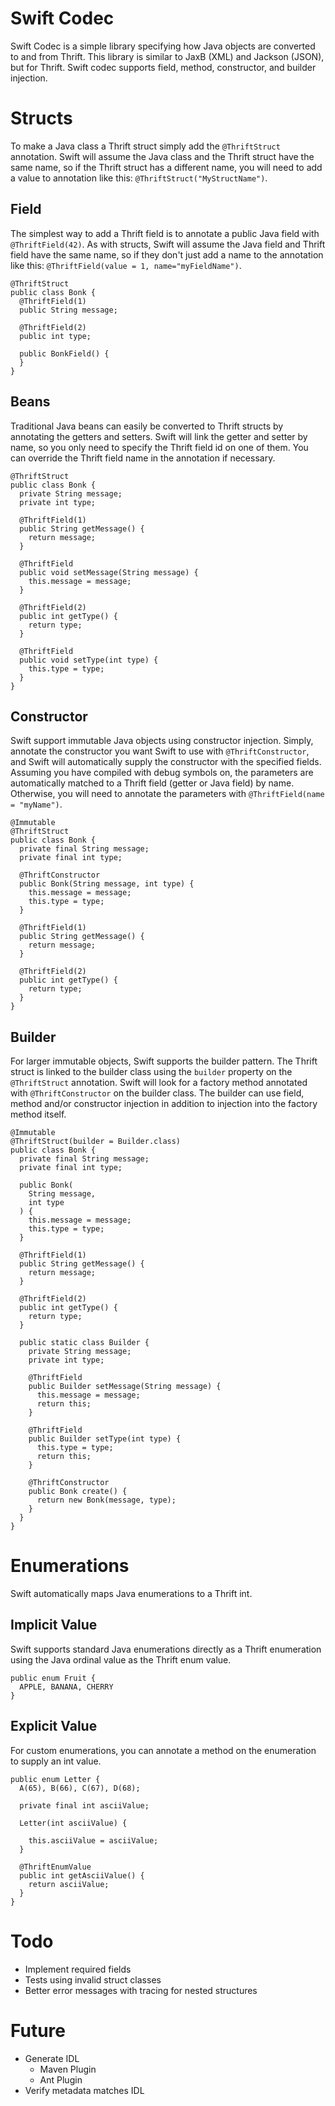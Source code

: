 # Swift Codec

Swift Codec is a simple library specifying how Java objects are converted to and
from Thrift.  This library is similar to JaxB (XML) and Jackson (JSON), but
for Thrift.  Swift codec supports field, method, constructor, and builder
injection.

# Structs 

To make a Java class a Thrift struct simply add the `@ThriftStruct` annotation.
Swift will assume the Java class and the Thrift struct have the same name, so
if the Thrift struct has a different name, you will need to add a value to
annotation like this: `@ThriftStruct("MyStructName")`.

## Field

The simplest way to add a Thrift field is to annotate a public Java field with
`@ThriftField(42)`.  As with structs, Swift will assume the Java field and
Thrift field have the same name, so if they don't just add a name to the
annotation like this: `@ThriftField(value = 1, name="myFieldName")`.

    @ThriftStruct
    public class Bonk {
      @ThriftField(1)
      public String message;
    
      @ThriftField(2)
      public int type;
    
      public BonkField() {
      }
    } 

## Beans

Traditional Java beans can easily be converted to Thrift structs by annotating
the getters and setters.  Swift will link the getter and setter by name, so you
only need to specify the Thrift field id on one of them.  You can override the
Thrift field name in the annotation if necessary.

    @ThriftStruct
    public class Bonk {
      private String message;
      private int type;
    
      @ThriftField(1)
      public String getMessage() {
        return message;
      }
    
      @ThriftField
      public void setMessage(String message) {
        this.message = message;
      }
    
      @ThriftField(2)
      public int getType() {
        return type;
      }
    
      @ThriftField
      public void setType(int type) {
        this.type = type;
      }
    }
 
## Constructor

Swift support immutable Java objects using constructor injection.  Simply,
annotate the constructor you want Swift to use with `@ThriftConstructor`, and
Swift will automatically supply the constructor with the specified fields.
Assuming you have compiled with debug symbols on, the parameters are
automatically matched to a Thrift field (getter or Java field) by name.
Otherwise, you will need to annotate the parameters with
`@ThriftField(name = "myName")`.

    @Immutable
    @ThriftStruct
    public class Bonk {
      private final String message;
      private final int type;
    
      @ThriftConstructor
      public Bonk(String message, int type) {
        this.message = message;
        this.type = type;
      }
    
      @ThriftField(1)
      public String getMessage() {
        return message;
      }
    
      @ThriftField(2)
      public int getType() {
        return type;
      }
    }

## Builder

For larger immutable objects, Swift supports the builder pattern.  The Thrift
struct is linked to the builder class using the `builder` property on the
`@ThriftStruct` annotation.  Swift will look for a factory method annotated
with `@ThriftConstructor` on the builder class.  The builder can use field,
method and/or constructor injection in addition to injection into the factory
method itself.

    @Immutable
    @ThriftStruct(builder = Builder.class)
    public class Bonk {
      private final String message;
      private final int type;
    
      public Bonk(
        String message,
        int type
      ) {
        this.message = message;
        this.type = type;
      }
    
      @ThriftField(1)
      public String getMessage() {
        return message;
      }
    
      @ThriftField(2)
      public int getType() {
        return type;
      }
      
      public static class Builder {
        private String message;
        private int type;
    
        @ThriftField
        public Builder setMessage(String message) {
          this.message = message;
          return this;
        }
    
        @ThriftField
        public Builder setType(int type) {
          this.type = type;
          return this;
        }
    
        @ThriftConstructor
        public Bonk create() {
          return new Bonk(message, type);
        }
      }
    }

# Enumerations

Swift automatically maps Java enumerations to a Thrift int.

## Implicit Value

Swift supports standard Java enumerations directly as a Thrift enumeration
using the Java ordinal value as the Thrift enum value.

    public enum Fruit {
      APPLE, BANANA, CHERRY
    }

## Explicit Value

For custom enumerations, you can annotate a method on the enumeration to
supply an int value.

    public enum Letter {
      A(65), B(66), C(67), D(68);
    
      private final int asciiValue;
    
      Letter(int asciiValue) {
    
        this.asciiValue = asciiValue;
      }
    
      @ThriftEnumValue
      public int getAsciiValue() {
        return asciiValue;
      }
    }

# Todo
* Implement required fields
* Tests using invalid struct classes
* Better error messages with tracing for nested structures

# Future
* Generate IDL
  * Maven Plugin
  * Ant Plugin 
* Verify metadata matches IDL


